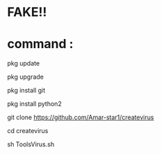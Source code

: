 # FAKE!!

# command :

pkg update


pkg upgrade


pkg install git


pkg install python2


git clone https://github.com/Amar-star1/createvirus

cd createvirus

sh ToolsVirus.sh
